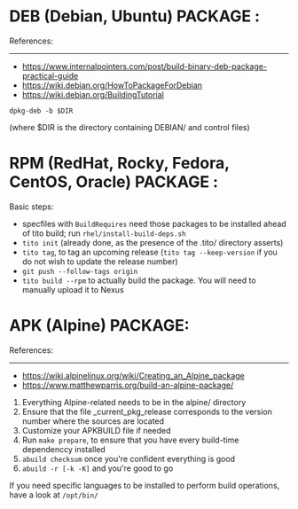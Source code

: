 # DEB (Debian, Ubuntu) PACKAGE :

References:
___
- https://www.internalpointers.com/post/build-binary-deb-package-practical-guide
- https://wiki.debian.org/HowToPackageForDebian
- https://wiki.debian.org/BuildingTutorial

`dpkg-deb -b $DIR`

(where $DIR is the directory containing DEBIAN/ and control files)

# RPM (RedHat, Rocky, Fedora, CentOS, Oracle) PACKAGE :

Basic steps:

- specfiles with `BuildRequires` need those packages to be installed ahead of tito build; run `rhel/install-build-deps.sh`
- `tito init` (already done, as the presence of the .tito/ directory asserts)
- `tito tag`, to tag an upcoming release (`tito tag --keep-version` if you do not wish to update the release number)
- `git push --follow-tags origin`
- `tito build --rpm` to actually build the package. You will need to manually upload it to Nexus

# APK (Alpine) PACKAGE:

References:
___
- https://wiki.alpinelinux.org/wiki/Creating_an_Alpine_package
- https://www.matthewparris.org/build-an-alpine-package/

1. Everything Alpine-related needs to be in the alpine/ directory
2. Ensure that the file _current_pkg_release corresponds to the version number where the sources are located
3. Customize your APKBUILD file if needed
4. Run `make prepare`, to ensure that you have every build-time dependenccy installed
5. `abuild checksum` once you're confident everything is good
6. `abuild -r [-k -K]` and you're good to go

If you need specific languages to be installed to perform build operations, have a look at `/opt/bin/`
